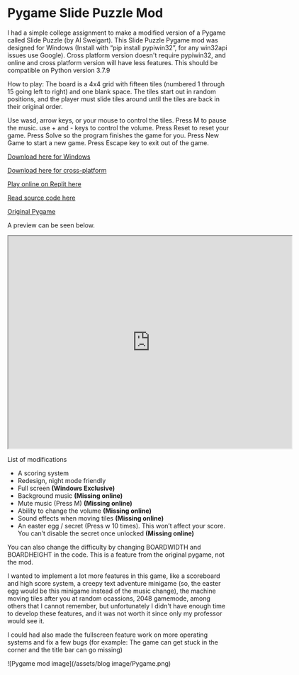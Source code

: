 
# Pygame Slide Puzzle Mod

I had a simple college assignment to make a modified version of a Pygame called Slide Puzzle (by Al Sweigart). This Slide Puzzle Pygame mod was designed for Windows (Install with “pip install pypiwin32”, for any win32api issues use Google). Cross platform version doesn't require pypiwin32, and online and cross platform version will have less features. This should be compatible on Python version 3.7.9

How to play: The board is a 4x4 grid with fifteen tiles (numbered 1 through 15 going left to right) and one blank space. The tiles start out in random positions, and the player must slide tiles around until the tiles are back in their original order. 

Use wasd, arrow keys, or your mouse to control the tiles. Press M to pause the music. use + and - keys to control the volume. Press Reset to reset your game. Press Solve so the program finishes the game for you. Press New Game to start a new game. Press Escape key to exit out of the game.

[Download here for Windows](https://github.com/SimonXTea/SimonXTea.github.io/raw/main/projects/Pygame/Pygame%20Slide%20Puzzle%20Mod/Pygame%20mod.zip)

[Download here for cross-platform](https://github.com/SimonXTea/SimonXTea.github.io/raw/main/projects/Pygame/Pygame%20Slide%20Puzzle%20Mod/Pygame%20mod%20X.zip)

[Play online on Replit here](https://replit.com/@SimonXTea/Slide-Puzzle-Mod#main.py)

[Read source code here](https://github.com/SimonXTea/SimonXTea.github.io/tree/main/projects/Pygame/Pygame%20Slide%20Puzzle%20Mod)

[Original Pygame](https://inventwithpython.com/pygame/chapter4.html)

A preview can be seen below.

<iframe src="https://drive.google.com/file/d/1MJEldTm2xyzx0Oau5guS252dJk2PK_4L/preview" width="640" height="480" allow="autoplay"></iframe>

List of modifications
- A scoring system
- Redesign, night mode friendly
- Full screen **(Windows Exclusive)**
- Background music **(Missing online)**
- Mute music (Press M) **(Missing online)**
- Ability to change the volume **(Missing online)**
- Sound effects when moving tiles **(Missing online)**
- An easter egg / secret (Press w 10 times). This won’t affect your score. You can’t disable the secret once unlocked **(Missing online)**

You can also change the difficulty by changing BOARDWIDTH and BOARDHEIGHT in the code. This is a feature from the original pygame, not the mod.

I wanted to implement a lot more features in this game, like a scoreboard and high score system, a creepy text adventure minigame (so, the easter egg would be this minigame instead of the music change), the machine moving tiles after you at random ocassions, 2048 gamemode, among others that I cannot remember, but unfortunately I didn't have enough time to develop these features, and it was not worth it since only my professor would see it.

I could had also made the fullscreen feature work on more operating systems and fix a few bugs (for example: The game can get stuck in the corner and the title bar can go missing)

![Pygame mod image](/assets/blog image/Pygame.png)

